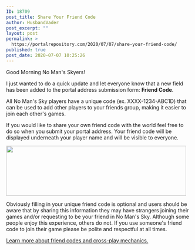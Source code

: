 ```yaml
---
ID: 18709
post_title: Share Your Friend Code
author: HusbandVader
post_excerpt: ""
layout: post
permalink: >
  https://portalrepository.com/2020/07/07/share-your-friend-code/
published: true
post_date: 2020-07-07 10:25:26
---
```

Good Morning No Man's Skyers!

I just wanted to do a quick update and let everyone know that a new field has been added to the portal address submission form: <strong>Friend Code</strong>.

All No Man's Sky players have a unique code (ex. XXXX-1234-ABC1D) that can be used to add other players to your friends group, making it easier to join each other's games.

If you would like to share your own friend code with the world feel free to do so when you submit your portal address. Your friend code will be displayed underneath your player name and will be visible to everyone.

<img class="size-full wp-image-18710 aligncenter" src="https://portalrepository.com/wp-content/uploads/2020/07/friend.png" alt="" width="490" height="136" />

Obviously filling in your unique friend code is optional and users should be aware that by sharing this information they may have strangers joining their games and/or requesting to be your friend in No Man's Sky. Although some people enjoy this experience, others do not. If you use someone's friend code to join their game please be polite and respectful at all times.

<a href="https://www.nomanssky.com/2020/06/introducing-crossplay-for-no-mans-sky/" target="_blank" rel="noopener noreferrer">Learn more about friend codes and cross-play mechanics.</a>